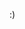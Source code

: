 :)
<!---
PolarisScientia/PolarisScientia is a ✨ special ✨ repository because its `README.md` (this file) appears on your GitHub profile.
You can click the Preview link to take a look at your changes.
--->
